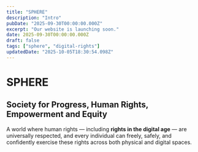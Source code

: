 ```yaml
---
title: "SPHERE"
description: "Intro"
pubDate: "2025-09-30T00:00:00.000Z"
excerpt: "Our website is launching soon."
date: 2025-09-30T00:00:00.000Z
draft: false
tags: ["sphere", "digital-rights"]
updatedDate: "2025-10-05T18:30:54.098Z"
---
```


# SPHERE

## Society for Progress, Human Rights, Empowerment and Equity

A world where human rights — including **rights in the digital age** — are universally respected, and every individual can freely, safely, and confidently exercise these rights across both physical and digital spaces.